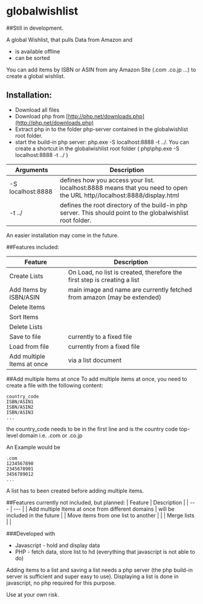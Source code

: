 # globalwishlist

##Still in development. 

A global Wishlist, that pulls Data from Amazon and
- is available offline
- can be sorted

You can add items by ISBN or ASIN from any Amazon Site (.com .co.jp ...) to create a global wishlist.

## Installation:
- Download all files
- Download php from [http://php.net/downloads.php](http://php.net/downloads.php)
- Extract php in to the folder php-server contained in the globalwishlist root folder.
- start the build-in php server: php.exe -S localhost:8888 -t ../. 
You can create a shortcut in the globalwishlist root folder ( php\php.exe -S localhost:8888 -t ../ )

| Arguments | Description |
| --- | --- |
| -S localhost:8888 | defines how you access your list. localhost:8888 means that you need to open the URL http//localhost:8888/display.html |
| -t ../| defines the root directory of the build-in php server. This should point to the globalwishlist root folder. |

An easier installation may come in the future.

##Features included:

| Feature | Description |
| --- | --- |
| Create Lists | On Load, no list is created, therefore the first step is creating a list |
| Add Items by ISBN/ASIN | main image and name are currently fetched from amazon (may be extended) |
| Delete Items |  |
| Sort Items |  |
| Delete Lists |  |
| Save to file | currently to a fixed file |
| Load from file | currently from a fixed file |
| Add multiple Items at once | via a list document |


##Add multiple Items at once
To add multiple items at once, you need to create a file with the following content:
```
country_code
ISBN/ASIN1
ISBN/ASIN2
ISBN/ASIN3
...
```

the country_code needs to be in the first line and is the country code top-level domain i.e. .com or .co.jp

An Example would be
```
.com
1234567890
2345678901
3456789012
...
```
A list has to been created before adding multiple items.

##Features currently not included, but planned:
| Feature | Description |
| --- | --- |
| Add multiple Items at once from different domains | will be included in the future |
| Move items from one list to another |  |
| Merge lists |  |

###Developed with
- Javascript - hold and display data
- PHP - fetch data, store list to hd (everything that javascript is not able to do)

Adding items to a list and saving a list needs a php server (the php build-in server is sufficient and super easy to use).
Displaying a list is done in javascript, no php required for this purpose.

Use at your own risk.

